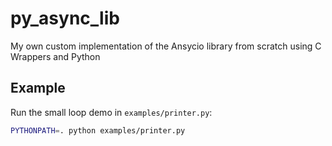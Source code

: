 # py_async_lib
My own custom implementation of the Ansycio library from scratch using C Wrappers and Python

## Example

Run the small loop demo in `examples/printer.py`:

```bash
PYTHONPATH=. python examples/printer.py
```
